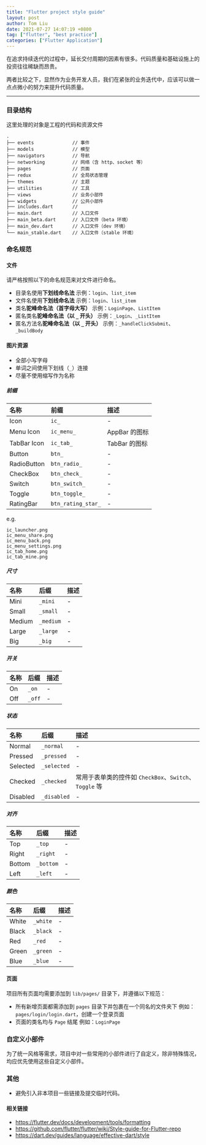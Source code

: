 ```yaml
---
title: "Flutter project style guide"
layout: post
author: Tom Liu
date: 2021-07-27 14:07:19 +0800
tag: ["flutter", "best practice"]
categories: ["Flutter Application"]
---
```



在追求持续迭代的过程中，延长交付周期的因素有很多。代码质量和基础设施上的投资往往稀缺而昂贵。

两者比较之下，显然作为业务开发人员，我们在紧张的业务迭代中，应该可以做一点点微小的努力来提升代码质量。

<!--more-->

---

### 目录结构

这里处理的对象是工程的代码和资源文件

```shell
.
├── events              // 事件
├── models              // 模型
├── navigators          // 导航
├── networking          // 网络（含 http、socket 等）
├── pages               // 页面
├── redux               // 全局状态管理
├── themes              // 主题
├── utilities           // 工具
├── views               // 业务小部件
├── widgets             // 公共小部件
├── includes.dart       //
├── main.dart           // 入口文件
├── main_beta.dart      // 入口文件（beta 环境）
├── main_dev.dart       // 入口文件（dev 环境）
└── main_stable.dart    // 入口文件（stable 环境）
```

### 命名规范

#### 文件

请严格按照以下的命名规范来对文件进行命名。

- 目录名使用**下划线命名法**
  示例：`login`、`list_item`
- 文件名使用**下划线命名法**
  示例：`login`、`list_item`
- 类名**驼峰命名法（首字母大写）**
  示例：`LoginPage`、`ListItem`
- 匿名类名**驼峰命名法（以 `_` 开头）**
  示例：`_Login`、`_ListItem`
- 匿名方法名**驼峰命名法（以 `_` 开头）**
  示例：`_handleClickSubmit`、`_buildBody`

#### 图片资源

- 全部小写字母
- 单词之间使用下划线（`_`）连接
- 尽量不使用缩写作为名称

##### 前缀

| 名称        | 前缀               | 描述          |
| :---------- | :----------------- | :------------ |
| Icon        | `ic_`              | -             |
| Menu Icon   | `ic_menu_`         | AppBar 的图标 |
| TabBar Icon | `ic_tab_`          | TabBar 的图标 |
| Button      | `btn_`             | -             |
| RadioButton | `btn_radio_`       | -             |
| CheckBox    | `btn_check_`       | -             |
| Switch      | `btn_switch_`      | -             |
| Toggle      | `btn_toggle_`      | -             |
| RatingBar   | `btn_rating_star_` | -             |

e.g.

```shell
ic_launcher.png
ic_menu_share.png
ic_menu_back.png
ic_menu_settings.png
ic_tab_home.png
ic_tab_mine.png
```

##### 尺寸

| 名称   | 后缀      | 描述 |
| :----- | :-------- | :--- |
| Mini   | `_mini`   | -    |
| Small  | `_small`  | -    |
| Medium | `_medium` | -    |
| Large  | `_large`  | -    |
| Big    | `_big`    | -    |

##### 开关

| 名称 | 后缀   | 描述 |
| :--- | :----- | :--- |
| On   | `_on`  | -    |
| Off  | `_off` | -    |

##### 状态

| 名称     | 后缀        | 描述                                                   |
| :------- | :---------- | :----------------------------------------------------- |
| Normal   | `_normal`   | -                                                      |
| Pressed  | `_pressed`  | -                                                      |
| Selected | `_selected` | -                                                      |
| Checked  | `_checked`  | 常用于表单类的控件如 `CheckBox`、`Switch`、`Toggle` 等 |
| Disabled | `_disabled` | -                                                      |

##### 对齐

| 名称   | 后缀      | 描述 |
| :----- | :-------- | :--- |
| Top    | `_top`    | -    |
| Right  | `_right`  | -    |
| Bottom | `_bottom` | -    |
| Left   | `_left`   | -    |

##### 颜色

| 名称  | 后缀     | 描述 |
| :---- | :------- | :--- |
| White | `_white` | -    |
| Black | `_black` | -    |
| Red   | `_red`   | -    |
| Green | `_green` | -    |
| Blue  | `_blue`  | -    |

#### 页面

项目所有页面均需要添加到 `lib/pages/` 目录下，并遵循以下规范：

- 所有新增页面都需添加到 `pages` 目录下并包裹在一个同名的文件夹下
  例如：`pages/login/login.dart`，创建一个登录页面
- 页面的类名均与 `Page` 结尾
  例如：`LoginPage`

### 自定义小部件

为了统一风格等需求，项目中对一些常用的小部件进行了自定义，除非特殊情况，均应优先使用这些自定义小部件。

### 其他

- 避免引入非本项目一些链接及提交临时代码。

#### 相关链接

- <https://flutter.dev/docs/development/tools/formatting>
- <https://github.com/flutter/flutter/wiki/Style-guide-for-Flutter-repo>
- <https://dart.dev/guides/language/effective-dart/style>
